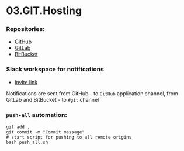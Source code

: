 # 03.GIT.Hosting

### Repositories:
* [GitHub](https://github.com/AndreyNed/03-git-hosting.git)
* [GitLab](https://gitlab.com/Nedoseykin/03-git-hosting.git)
* [BitBucket](https://Andrei_Nedaseikin@bitbucket.org/andrei_nedaseikin/03.git.host.git)

### Slack workspace for notifications
- [invite link](https://join.slack.com/t/feature-by/shared_invite/zt-1aw27mw87-a2PxyxmtL3vZMvDwcwm0mw)

Notifications are sent from GitHub - to `GitHub` application channel,
from GitLab and BitBucket - to `#git` channel

### `push-all` automation:
```shell
git add .
git commit -m "Commit message"
# start script for pushing to all remote origins
bash push_all.sh
```
